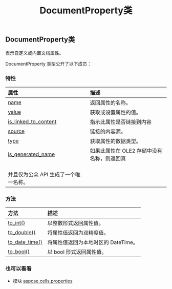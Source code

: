﻿---
title: DocumentProperty类
second_title: Aspose.Cells for Python via .NET API 参考文献
description:
type: docs
weight: 70
url: /zh/python-net/aspose.cells.properties/documentproperty/
is_root: false
---
## DocumentProperty类
表示自定义或内置文档属性。



DocumentProperty 类型公开了以下成员：

### 特性
|属性|描述|
| :- | :- |
| [name](/cells/zh/python-net/aspose.cells.properties/documentproperty/name) |返回属性的名称。|
| [value](/cells/zh/python-net/aspose.cells.properties/documentproperty/value) |获取或设置属性的值。|
| [is_linked_to_content](/cells/zh/python-net/aspose.cells.properties/documentproperty/is_linked_to_content) |指示此属性是否链接到内容|
| [source](/cells/zh/python-net/aspose.cells.properties/documentproperty/source) |链接的内容源。|
| [type](/cells/zh/python-net/aspose.cells.properties/documentproperty/type) |获取属性的数据类型。|
| [is_generated_name](/cells/zh/python-net/aspose.cells.properties/documentproperty/is_generated_name) |如果此属性在 OLE2 存储中没有名称，则返回真<br/>并且仅为公众 API 生成了一个唯一名称。|


### 方法
|方法|描述|
| :- | :- |
| [to_int()](/cells/zh/python-net/aspose.cells.properties/documentproperty/to_int/#) |以整数形式返回属性值。|
| [to_double()](/cells/zh/python-net/aspose.cells.properties/documentproperty/to_double/#) |将属性值返回为双精度值。|
| [to_date_time()](/cells/zh/python-net/aspose.cells.properties/documentproperty/to_date_time/#) |将属性值返回为本地时区的 DateTime。|
| [to_bool()](/cells/zh/python-net/aspose.cells.properties/documentproperty/to_bool/#) |以 bool 形式返回属性值。|



### 也可以看看
* 模块 [aspose.cells.properties](..)
